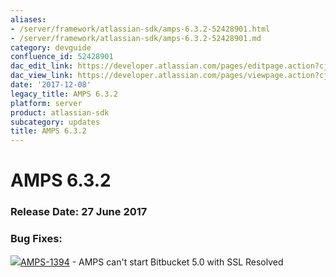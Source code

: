 ```yaml
---
aliases:
- /server/framework/atlassian-sdk/amps-6.3.2-52428901.html
- /server/framework/atlassian-sdk/amps-6.3.2-52428901.md
category: devguide
confluence_id: 52428901
dac_edit_link: https://developer.atlassian.com/pages/editpage.action?cjm=wozere&pageId=52428901
dac_view_link: https://developer.atlassian.com/pages/viewpage.action?cjm=wozere&pageId=52428901
date: '2017-12-08'
legacy_title: AMPS 6.3.2
platform: server
product: atlassian-sdk
subcategory: updates
title: AMPS 6.3.2
---
```

# AMPS 6.3.2

### Release Date: 27 June 2017

### Bug Fixes: 

<a href="https://ecosystem.atlassian.net/browse/AMPS-1394?src=confmacro" class="jira-issue-key"><img src="https://ecosystem.atlassian.net/secure/viewavatar?size=xsmall&amp;avatarId=15303&amp;avatarType=issuetype" class="icon" />AMPS-1394</a> - AMPS can't start Bitbucket 5.0 with SSL Resolved

